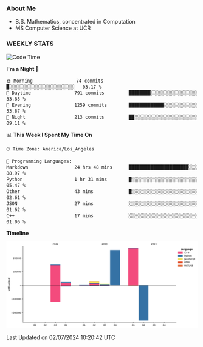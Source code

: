 ### About Me

- B.S. Mathematics, concentrated in Computation
- MS Computer Science at UCR


### WEEKLY STATS
<!--START_SECTION:waka-->
![Code Time](http://img.shields.io/badge/Code%20Time-233%20hrs%2056%20mins-blue)

**I'm a Night 🦉** 

```text
🌞 Morning                74 commits          █░░░░░░░░░░░░░░░░░░░░░░░░   03.17 % 
🌆 Daytime                791 commits         ████████░░░░░░░░░░░░░░░░░   33.85 % 
🌃 Evening                1259 commits        █████████████░░░░░░░░░░░░   53.87 % 
🌙 Night                  213 commits         ██░░░░░░░░░░░░░░░░░░░░░░░   09.11 % 
```


📊 **This Week I Spent My Time On** 

```text
🕑︎ Time Zone: America/Los_Angeles

💬 Programming Languages: 
Markdown                 24 hrs 48 mins      ██████████████████████░░░   88.97 % 
Python                   1 hr 31 mins        █░░░░░░░░░░░░░░░░░░░░░░░░   05.47 % 
Other                    43 mins             █░░░░░░░░░░░░░░░░░░░░░░░░   02.61 % 
JSON                     27 mins             ░░░░░░░░░░░░░░░░░░░░░░░░░   01.62 % 
C++                      17 mins             ░░░░░░░░░░░░░░░░░░░░░░░░░   01.06 % 
```

**Timeline**

![Lines of Code chart](https://raw.githubusercontent.com/nickocruzm/nickocruzm/main/assets/bar_graph.png)


 Last Updated on 02/07/2024 10:20:42 UTC
<!--END_SECTION:waka-->

